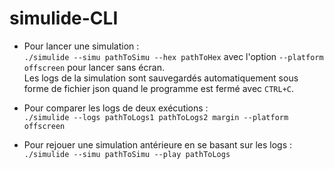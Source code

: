 # simulide-CLI

* Pour lancer une simulation : <br />
`./simulide --simu pathToSimu --hex pathToHex` avec l'option `--platform offscreen` pour lancer sans écran. <br />
Les logs de la simulation sont sauvegardés automatiquement sous forme de fichier json quand le programme est fermé avec `CTRL+C`.

* Pour comparer les logs de deux exécutions : <br /> `./simulide --logs pathToLogs1 pathToLogs2 margin --platform offscreen`

* Pour rejouer une simulation antérieure en se basant sur les logs : <br /> `./simulide --simu pathToSimu --play pathToLogs` 
